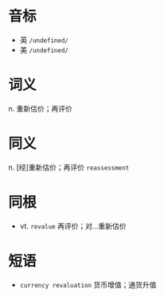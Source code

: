 # 音标

- 英 `/undefined/`
- 美 `/undefined/`

# 词义

n. 重新估价；再评价


# 同义

n. [经]重新估价；再评价
`reassessment`

# 同根

- vt. `revalue` 再评价；对…重新估价

# 短语

- `currency revaluation` 货币增值；通货升值


